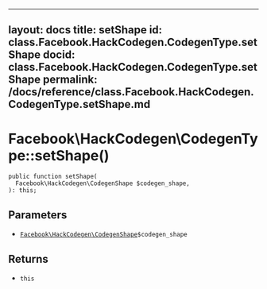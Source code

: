 
***

layout: docs
title: setShape
id: class.Facebook.HackCodegen.CodegenType.setShape
docid: class.Facebook.HackCodegen.CodegenType.setShape
permalink: /docs/reference/class.Facebook.HackCodegen.CodegenType.setShape.md
---







# Facebook\\HackCodegen\\CodegenType::setShape()




``` Hack
public function setShape(
  Facebook\HackCodegen\CodegenShape $codegen_shape,
): this;
```




## Parameters




* [` Facebook\HackCodegen\CodegenShape `](<class.Facebook.HackCodegen.CodegenShape.md>)`` $codegen_shape ``




## Returns




- ` this `